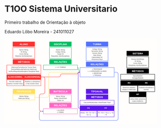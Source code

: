 # T1OO Sistema Universitario

 Primeiro trabalho de Orientação à objeto

 Eduardo Lôbo Moreira - 241011027

![Minha Imagem](DIAGRAMA.png)